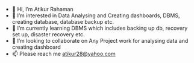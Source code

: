 - 👋 Hi, I’m Atikur Rahaman 
- 👀 I’m interested in Data Analysing and Creating dashboards, DBMS, creating database, database backup etc.
- 🌱 I’m currently learning DBMS which includes backing up db, recovery set up, disaster recovery etc.
- 💞️ I’m looking to collaborate on Any Project work for analysing data and creating dashboard
- 📫 Please reach me atikur28@yahoo.com
<!---
atikurda/atikurda is a ✨ special ✨ repository because its `README.md` (this file) appears on your GitHub profile.
You can click the Preview link to take a look at your changes.
--->
